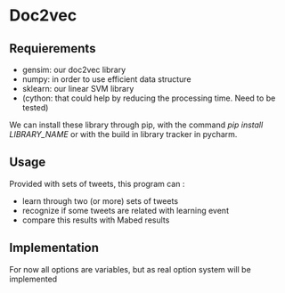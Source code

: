 # Doc2vec

## Requierements
* gensim: our doc2vec library
* numpy: in order to use efficient data structure
* sklearn: our linear SVM library
* (cython: that could help by reducing the processing time. Need to be tested)

We can install these library through pip, with the command _pip install LIBRARY_NAME_ or with the build in library tracker in pycharm.

## Usage
Provided with sets of tweets, this program can :
* learn through two (or more) sets of tweets
* recognize if some tweets are related with learning event
* compare this results with Mabed results

## Implementation
For now all options are variables, but as real option system will be implemented